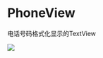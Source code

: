 PhoneView
=========

电话号码格式化显示的TextView

<img src='https://raw.githubusercontent.com/oszc/PhoneView/master/phoneview/src/main/res/drawable-hdpi/phoneview.png'/>